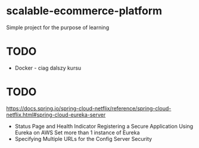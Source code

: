 # scalable-ecommerce-platform
Simple project for the purpose of learning

# TODO
- Docker - ciag dalszy kursu


# TODO
https://docs.spring.io/spring-cloud-netflix/reference/spring-cloud-netflix.html#spring-cloud-eureka-server

- Status Page and Health Indicator
  Registering a Secure Application
  Using Eureka on AWS
  Set more than 1 instance of Eureka
- Specifying Multiple URLs for the Config Server 
  Security

